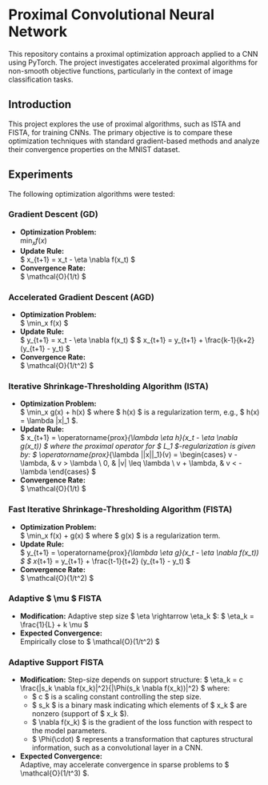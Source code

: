 # Proximal Convolutional Neural Network

This repository contains a proximal optimization approach applied to a CNN using PyTorch. The project investigates accelerated proximal algorithms for non-smooth objective functions, particularly in the context of image classification tasks.

## Introduction
This project explores the use of proximal algorithms, such as ISTA and FISTA, for training CNNs. The primary objective is to compare these optimization techniques with standard gradient-based methods and analyze their convergence properties on the MNIST dataset.

## Experiments
The following optimization algorithms were tested:
### Gradient Descent (GD)
- **Optimization Problem:**  
  $\min_x f(x)$
- **Update Rule:**  
  $
  x_{t+1} = x_t - \eta \nabla f(x_t)
  $
- **Convergence Rate:**  
  $ \mathcal{O}(1/t) $

### Accelerated Gradient Descent (AGD)
- **Optimization Problem:**  
  $
  \min_x f(x)
  $
- **Update Rule:**  
  $
  y_{t+1} = x_t - \eta \nabla f(x_t)
  $
  $
  x_{t+1} = y_{t+1} + \frac{k-1}{k+2} (y_{t+1} - y_t)
  $
- **Convergence Rate:**  
  $ \mathcal{O}(1/t^2) $

### Iterative Shrinkage-Thresholding Algorithm (ISTA)
- **Optimization Problem:**  
  $
  \min_x g(x) + h(x)
  $
  where $ h(x) $ is a regularization term, e.g., $ h(x) = \lambda \|x\|_1 $.
- **Update Rule:**  
  $
  x_{t+1} = \operatorname{prox}_{\lambda \eta h}(x_t - \eta \nabla g(x_t))
  $
  where the proximal operator for $ L_1 $-regularization is given by:
  $
  \operatorname{prox}_{\lambda ||x||_1}(v) = 
  \begin{cases}
    v - \lambda, & v > \lambda \\
    0, & |v| \leq \lambda \\
    v + \lambda, & v < -\lambda
  \end{cases}
  $
- **Convergence Rate:**  
  $ \mathcal{O}(1/t) $

### Fast Iterative Shrinkage-Thresholding Algorithm (FISTA)
- **Optimization Problem:**  
  $
  \min_x f(x) + g(x)
  $
  where $ g(x) $ is a regularization term.
- **Update Rule:**  
  $
  y_{t+1} = \operatorname{prox}_{\lambda \eta g}(x_t - \eta \nabla f(x_t))
  $
  $
  x_{t+1} = y_{t+1} + \frac{t-1}{t+2} (y_{t+1} - y_t)
  $
- **Convergence Rate:**  
  $ \mathcal{O}(1/t^2) $

### Adaptive $ \mu $ FISTA
- **Modification:** Adaptive step size $ \eta \rightarrow \eta_k $:
  $
  \eta_k = \frac{1}{L} + k \mu
  $
- **Expected Convergence:**  
  Empirically close to $ \mathcal{O}(1/t^2) $

### Adaptive Support FISTA
- **Modification:** Step-size depends on support structure:
  $
  \eta_k = c \frac{\|s_k \nabla f(x_k)\|^2}{\|\Phi(s_k \nabla f(x_k))\|^2}
  $
  where:
  - $ c $ is a scaling constant controlling the step size.
  - $ s_k $ is a binary mask indicating which elements of $ x_k $ are nonzero (support of $ x_k $).
  - $ \nabla f(x_k) $ is the gradient of the loss function with respect to the model parameters.
  - $ \Phi(\cdot) $ represents a transformation that captures structural information, such as a convolutional layer in a CNN.
- **Expected Convergence:**  
  Adaptive, may accelerate convergence in sparse problems to $ \mathcal{O}(1/t^3) $.

